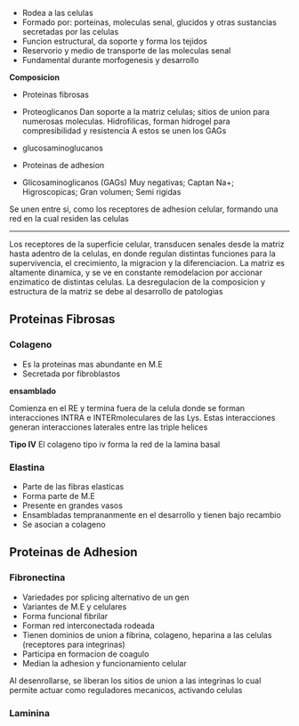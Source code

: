 - Rodea a las celulas
- Formado por: porteinas, moleculas senal, glucidos y otras sustancias secretadas por las celulas
- Funcion estructural, da soporte y forma los tejidos
- Reservorio y medio de transporte de las moleculas senal
- Fundamental durante morfogenesis y desarrollo

**Composicion**
- Proteinas fibrosas

- Proteoglicanos
  Dan soporte a la matriz celulas; sitios de union para numerosas moleculas.
  Hidrofilicas, forman hidrogel para compresibilidad y resistencia
  A estos se unen los GAGs

- glucosaminoglucanos
- Proteinas de adhesion
- Glicosaminoglicanos (GAGs)
  Muy negativas; Captan Na+; Higroscopicas; Gran volumen; Semi rigidas


Se unen entre si, como los receptores de adhesion celular, formando una red en la cual residen las celulas

-------

Los receptores de la superficie celular, transducen senales desde la matriz hasta adentro de la celulas, en donde regulan distintas funciones para la supervivencia, el crecimiento, la migracion y la diferenciacion.
La matriz es altamente dinamica, y se ve en constante remodelacion por accionar enzimatico de distintas celulas. La desregulacion de la composicion y estructura de la matriz se debe al desarrollo de patologias

## Proteinas Fibrosas

### Colageno
- Es la proteinas mas abundante en M.E
- Secretada por fibroblastos

**ensamblado**

Comienza en el RE y termina fuera de la celula donde se forman interacciones INTRA e INTERmoleculares de las Lys.
Estas interacciones generan interacciones laterales entre las triple helices

**Tipo IV**
El colageno tipo iv forma la red de la lamina basal

### Elastina
- Parte de las fibras elasticas
- Forma parte de M.E
- Presente en grandes vasos
- Ensambladas temprananmente en el desarrollo y tienen bajo recambio
- Se asocian a colageno

## Proteinas de Adhesion

### Fibronectina
- Variedades por splicing alternativo de un gen
- Variantes de M.E y celulares
- Forma funcional fibrilar
- Forman red interconectada rodeada 
- Tienen dominios de union a fibrina, colageno, heparina a las celulas (receptores para integrinas)
- Participa en formacion de coagulo
- Median la adhesion y funcionamiento celular

Al desenrollarse, se liberan los sitios de union a las integrinas lo cual permite actuar como reguladores mecanicos, activando celulas

### Laminina